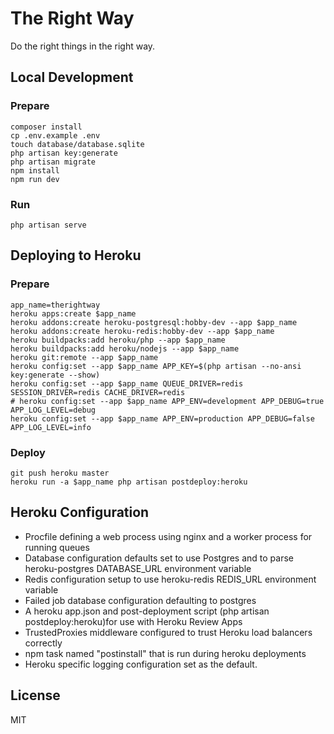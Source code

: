 # The Right Way

Do the right things in the right way.

## Local Development

### Prepare

```
composer install
cp .env.example .env
touch database/database.sqlite
php artisan key:generate
php artisan migrate
npm install
npm run dev
```

### Run

```
php artisan serve
```

## Deploying to Heroku

### Prepare

```
app_name=therightway
heroku apps:create $app_name
heroku addons:create heroku-postgresql:hobby-dev --app $app_name
heroku addons:create heroku-redis:hobby-dev --app $app_name
heroku buildpacks:add heroku/php --app $app_name
heroku buildpacks:add heroku/nodejs --app $app_name
heroku git:remote --app $app_name
heroku config:set --app $app_name APP_KEY=$(php artisan --no-ansi key:generate --show)
heroku config:set --app $app_name QUEUE_DRIVER=redis SESSION_DRIVER=redis CACHE_DRIVER=redis
# heroku config:set --app $app_name APP_ENV=development APP_DEBUG=true APP_LOG_LEVEL=debug
heroku config:set --app $app_name APP_ENV=production APP_DEBUG=false APP_LOG_LEVEL=info
```

### Deploy

```
git push heroku master
heroku run -a $app_name php artisan postdeploy:heroku
```

## Heroku Configuration

- Procfile defining a web process using nginx and a worker process for running queues
- Database configuration defaults set to use Postgres and to parse heroku-postgres DATABASE_URL environment variable
- Redis configuration setup to use heroku-redis REDIS_URL environment variable
- Failed job database configuration defaulting to postgres
- A heroku app.json and post-deployment script (php artisan postdeploy:heroku)for use with Heroku Review Apps
- TrustedProxies middleware configured to trust Heroku load balancers correctly
- npm task named "postinstall" that is run during heroku deployments
- Heroku specific logging configuration set as the default.

## License

MIT
